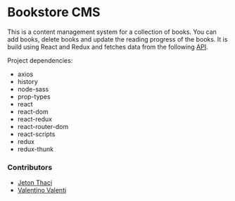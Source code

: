 # Bookstore CMS

This is a content management system for a collection of books.
You can add books, delete books and update the reading progress of the books.
It is build using React and Redux and fetches data from the following [API](https//github.com/jeton-th/bookstore-api).

Project dependencies:
* axios
* history
* node-sass
* prop-types
* react
* react-dom
* react-redux
* react-router-dom
* react-scripts
* redux
* redux-thunk


### Contributors
* [Jeton Thaçi](https//github.com/jeton-th)
* [Valentino Valenti](https//github.com/1ba1)
